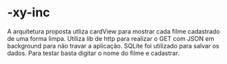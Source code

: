# -xy-inc
A arquitetura proposta utliza cardView para mostrar cada filme cadastrado de uma forma limpa. Utiliza lib de http para realizar o GET com JSON em background para não travar a aplicação. SQLite foi utilizado para salvar os dados.
Para testar basta digitar o nome do filme e cadastrar.
